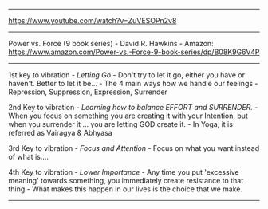 **********************************************************************
https://www.youtube.com/watch?v=ZuVESOPn2v8
**********************************************************************
Power vs. Force (9 book series)
	- David R. Hawkins
	- Amazon: https://www.amazon.com/Power-vs.-Force-9-book-series/dp/B08K9G6V4P

**********************************************************************

1st key to vibration 
	- *Letting Go*
	- Don't try to let it go, either you have or haven't. Better to let it be...
	- The 4 main ways how we handle our feelings
		- Repression, Suppression, Expression, Surrender

2nd Key to vibration
	- *Learning how to balance EFFORT and SURRENDER.*
	- When you focus on something you are creating it with your Intention, but when you surrender it ... you are letting GOD create it. 
	- In Yoga, it is referred as Vairagya & Abhyasa

3rd Key to vibration
	- *Focus and Attention*
	- Focus on what you want instead of what is....

4th Key to vibration
	- *Lower Importance*
	- Any time you put 'excessive meaning' towards something, you immediately create resistance to that thing
	- What makes this happen in our lives is the choice that we make.

**********************************************************************
